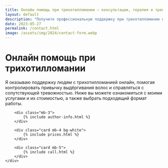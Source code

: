 ```yaml
---
title: Онлайн помощь при трихотилломании — консультации, терапия и тренинги
layout: default
description: "Получите профессиональную поддержку при трихотилломании онлайн. Консультации, индивидуальная терапия и тренинги с психологом помогут справиться с привычкой выдёргивания волос."
date: 2023-05-27
permalink: /contact.html
image: /assets/img/2024/contact-form.webp
---
```


<div class="container pb-2 pt-md-5 pt-1 pb-md-4">
    <div class="col-12 col-md-8 content">
        <div class="row mb-0">
            <h1>Онлайн помощь при трихотилломании</h1>
            <p>Я оказываю поддержку людям с трихотилломанией онлайн, помогая контролировать привычку выдёргивания волос и справляться с сопутствующей тревожностью. 
            Ниже вы можете ознакомиться с моими услугами и их стоимостью, а также выбрать подходящий формат работы.</p>
        </div>

        <div class="mb-3">
            {% include author-info.html %}
        </div>        

        <div class="card mb-4 bg-white">
            {% include prices.html %}
        </div>

        <div class="card mb-5">
            {% include call.html %}
        </div>
    </div>
</div>


